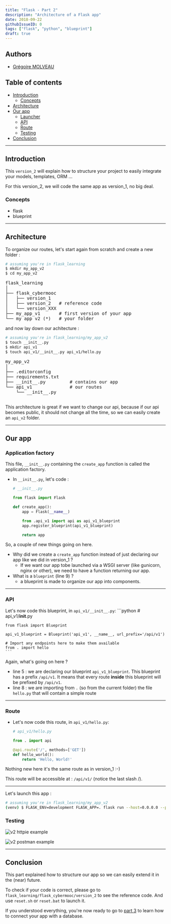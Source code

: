 ```yaml
---
title: "Flask - Part 2"
description: "Architecture of a Flask app"
date: 2018-09-22
githubIssueID: 0
tags: ["flask", "python", "blueprint"]
draft: true
---
```


## Authors

- [Grégoire MOLVEAU](/authors/gmolveau/)

## Table of contents

- [Introduction](#introduction)
  * [Concepts](#concepts)
- [Architecture](#architecture)
- [Our app](#our-app)
  * [Launcher](#application-factory)
  * [API](#api)
  * [Route](#route)
  * [Testing](#testing)
- [Conclusion](#conclusion)

---

## Introduction

This `version_2` will explain how to structure your project to easily integrate your models, templates, ORM ...

For this version_2, we will code the same app as version_1, no big deal.

### Concepts

- flask
- blueprint

---

## Architecture

To organize our routes, let's start again from scratch and create a new folder :

```bash
# assuming you're in flask_learning
$ mkdir my_app_v2
$ cd my_app_v2
```

<pre>
flask_learning
│
├── flask_cybermooc
│	├── version_1	
│	├── version_2	# reference code
│   └── version_XXX	
├── my_app_v1		# first version of your app
└── my_app_v2 (*)	# your folder
</pre>

and now lay down our achitecture :

```bash
# assuming you're in flask_learning/my_app_v2
$ touch __init__.py
$ mkdir api_v1
$ touch api_v1/__init__.py api_v1/hello.py
```

<pre>
my_app_v2
│
├── .editorconfig
├── requirements.txt
├── __init__.py 		# contains our app
└── api_v1 				# our routes
    └── __init__.py

</pre>

This architecture is great if we want to change our api, because if our api becomes public, it should not change all the time, so we can easily create an `api_v2` folder.

---

## Our app

### Application factory

This file, `__init__.py` containing the `create_app` function is called the application factory.

- In `__init__.py`, let's code :

	```python
	# __init__.py

	from flask import Flask

	def create_app():
	    app = Flask(__name__)

	    from .api_v1 import api as api_v1_blueprint
	    app.register_blueprint(api_v1_blueprint)

	    return app
	```

So, a couple of new things going on here.

- Why did we create a `create_app` function instead of just declaring our app like we did in version_1 ?
	* If we want our app tobe launched via a WSGI server (like gunicorn, nginx or other), we need to have a function returning our app.
- What is a `blueprint` (line 9) ?
	- a blueprint is made to organize our app into components.

---

### API

Let's now code this blueprint, in `api_v1/__init__.py`:
	```python
	# api_v1/__init__.py

	from flask import Blueprint

	api_v1_blueprint = Blueprint('api_v1', __name__, url_prefix='/api/v1')

	# Import any endpoints here to make them available
	from . import hello
	```

Again, what's going on here ?

- line 5 : we are declaring our blueprint `api_v1_blueprint`. This blueprint has a prefix `/api/v1`. It means that every route **inside** this blueprint will be prefixed by `/api/v1`.
- line 8 : we are importing from `.` (so from the current folder) the file `hello.py` that will contain a simple route

---

### Route

- Let's now code this route, in `api_v1/hello.py`:

	```python
	# api_v1/hello.py

	from . import api

	@api.route('/', methods=['GET'])
	def hello_world():
	    return 'Hello, World!'
	```

Nothing new here it's the same route as in version_1 :-)

This route will be accessible at : `/api/v1/` (notice the last slash /).

---

Let's launch this app :

```bash
# assuming you're in flask_learning/my_app_v2
(venv) $ FLASK_ENV=development FLASK_APP=. flask run --host=0.0.0.0 --port=5000
```

### Testing

![v2 httpie example](/img/courses/dev/python/flask/v2_httpie.png)

![v2 postman example](/img/courses/dev/python/flask/v2_postman.png)

---

## Conclusion

This part explained how to structure our app so we can easily extend it in the (near) future.

To check if your code is correct, please go to `flask_learning/flask_cybermooc/version_2` to see the reference code. And use `reset.sh` or `reset.bat` to launch it.

If you understood everything, you're now ready to go to [part 3](/courses/dev/python/flask_part_3/) to learn how to connect your app with a database.